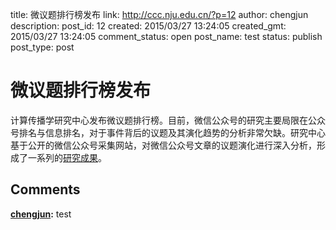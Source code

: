 title: 微议题排行榜发布
link: http://ccc.nju.edu.cn/?p=12
author: chengjun
description: 
post_id: 12
created: 2015/03/27 13:24:05
created_gmt: 2015/03/27 13:24:05
comment_status: open
post_name: test
status: publish
post_type: post

# 微议题排行榜发布

计算传播学研究中心发布微议题排行榜。目前，微信公众号的研究主要局限在公众号排名与信息排名，对于事件背后的议题及其演化趋势的分析非常欠缺。研究中心基于公开的微信公众号采集网站，对微信公众号文章的议题演化进行深入分析，形成了一系列的[研究成果](http://weixin.sogou.com/gzh?openid=oIWsFt_MajPb3zeKFM04d7wCW6DA)。

## Comments

**[chengjun](#2 "2015-05-22 02:46:15"):** test

